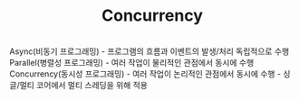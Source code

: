 # <div align="center"> Concurrency </div>

</br>
Async(비동기 프로그래밍)
 - 프로그램의 흐름과 이벤트의 발생/처리 독립적으로 수행

</br>
Parallel(병렬성 프로그래밍)
 - 여러 작업이 물리적인 관점에서 동시에 수행

</br>
Concurrency(동시성 프로그래밍)
 - 여러 작업이 논리적인 관점에서 동시에 수행
 - 싱글/멀티 코어에서 멀티 스레딩을 위해 적용
